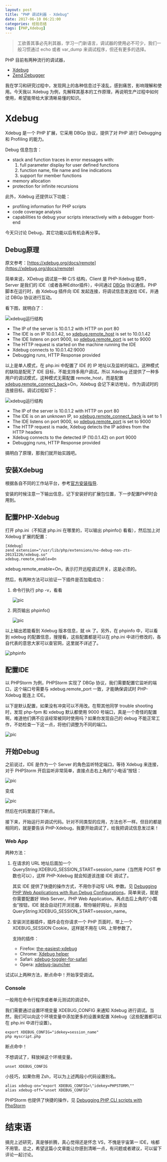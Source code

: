```yaml
---
layout: post
title: "PHP 调试利器 - Xdebug"
date: 2017-06-10 06:21:00
categories: 经验总结
tags: [PHP,Xdebug]
---
```


> 工欲善其事必先利其器，学习一门新语言，调试器的使用必不可少，我们一般习惯通过 echo 或者 var_dump 来调试程序，但还有更多的选择。

<!-- more -->

PHP 目前有两种流行的调试器，

* [Xdebug](https://xdebug.org/)
* [Zend Debugger](https://www.zend.com/en/products/server/z-ray)

我在学习和研究过程中，发现网上的各种信息过于凌乱，感到痛苦，影响理解和使用。今天我以 Xdebug 为例，先解释其基本的工作原理，再说明生产过程中如何使用，希望能带给大家清晰易懂的知识。

# Xdebug

Xdebug 是一个 PHP 扩展，它采用 DBGp 协议，提供了对 PHP 进行 Debugging 和 Profiling 的能力。

Debug 信息包含：

* stack and function traces in error messages with:
	1. full parameter display for user defined functions
	2. function name, file name and line indications
	3. support for member functions
* memory allocation
* protection for infinite recursions

此外，Xdebug 还提供以下功能：

* profiling information for PHP scripts
* code coverage analysis
* capabilities to debug your scripts interactively with a debugger front-end

今天只讨论 Debug，其它功能以后有机会再分享。

## Debug原理

原文参考：[https://xdebug.org/docs/remote](https://xdebug.org/docs/remote)

简单来说，XDebug 调试是一种 C/S 结构，Client 是 PHP-Xdebug 插件，Server 是我们的 IDE（或者各种Editor插件），中间通过 [DBGp](https://xdebug.org/docs-dbgp.php) 协议通信。PHP 脚本在运行时，由 Xdebug 插件向 IDE 发起连接，将调试信息发送给 IDE，并通过 DBGp 协议进行互动。

看下图，就明白了：

![xdebug运行结构](https://a.iya.ng/images/blog/dbgp-setup.gif)

* The IP of the server is 10.0.1.2 with HTTP on port 80
* The IDE is on IP 10.0.1.42, so [xdebug.remote_host](https://xdebug.org/docs/all_settings#remote_host) is set to 10.0.1.42
* The IDE listens on port 9000, so [xdebug.remote_port](https://xdebug.org/docs/all_settings#remote_port) is set to 9000
* The HTTP request is started on the machine running the IDE
* Xdebug connects to 10.0.1.42:9000
* Debugging runs, HTTP Response provided

以上是单人模式，在 php.ini 中配置了 IDE 的 IP 地址以及监听的端口。这种模式的缺陷是配死了 IDE 目标，不能支持多用户调试。所以 Xdebug 还提供了一种多用户的调试模式，这种模式无需配置 remote_host，而是配置 [xdebug.remote_connect_back](https://xdebug.org/docs/all_settings#remote_connect_back)=On，Xdebug 会记下来访地址，作为调试时的连接目标。调试过程如下：

![xdebug运行结构](https://a.iya.ng/images/blog/dbgp-setup2.gif)

* The IP of the server is 10.0.1.2 with HTTP on port 80
* The IDE is on an unknown IP, so [xdebug.remote_connect_back](https://xdebug.org/docs/all_settings#remote_connect_back) is set to 1
* The IDE listens on port 9000, so [xdebug.remote_port](https://xdebug.org/docs/all_settings#remote_port) is set to 9000
* The HTTP request is made, Xdebug detects the IP addres from the HTTP headers
* Xdebug connects to the detected IP (10.0.1.42) on port 9000
* Debugging runs, HTTP Response provided

搞明白了原理，那我们就开始实践吧。

## 安装Xdebug

根据各自不同的工作站平台，参考[官方安装指导](https://xdebug.org/docs/install).

安装的时候注意一下输出信息，记下安装好的扩展包位置，下一步配置PHP时会用到。

## 配置PHP-Xdebug

打开 php.ini（不知道 php.ini 在哪里的，可以输出 phpinfo() 看看），然后加上对 Xdebug 扩展的配置：

```shell
[Xdebug]
zend_extension="/usr/lib/php/extensions/no-debug-non-zts-20131226/xdebug.so"
xdebug.remote_enable=On
```
xdebug.remote_enable=On，表示打开远程调试开关，这是必须的。

然后，有两种方法可以验证一下插件是否加载成功：

1. 命令行执行 php -v，看看

	![pic](https://a.iya.ng/images/blog/3UbEnNo.png)
2. 网页输出 phpinfo()

	![pic](https://a.iya.ng/images/blog/r3I8FZF.png)
	
以上输出若能看到 Xdebug 版本信息，就 ok 了。另外，在 phpinfo 中，可以看到 xdebug 的配置信息，搜搜看，这些配置都是可以在 php.ini 中进行修改的，各自代表的意思大家可以查官网，这里就不详述了。

![phpinfo](https://a.iya.ng/images/blog/mYvST9x.png)

## 配置IDE
以 PHPStorm 为例，PHPStorm 实现了 DBGp 协议，我们需要配置它监听的端口，这个端口号需要与 xdebug.remote_port 一致，才能确保调试时 PHP-Xdebug 能连上 IDE。

以下是默认配置，如果没有冲突可以不用改。在帮其他同学 trouble shooting 时，发现 php-fpm 和 xdebug 默认都使用 9000 号端口，真是一个奇怪的配置啊，难道他们俩不应该经常被同时使用吗？如果你发现自己的 debug 不能正常工作，不妨检查一下这一点，将他们调整为不同的端口。

![pic](https://a.iya.ng/images/blog/LO1jY1d.png)

## 开始Debug
之前说过，IDE 是作为一个 Server 的角色监听特定端口，等待 Xdebug 来连接，对于 PHPStorm 开启监听非常简单，直接点击右上角的“小电话”按钮：

![pic](https://a.iya.ng/images/blog/AkOjV7B.png)

变成

![pic](https://a.iya.ng/images/blog/flNtKQS.png)

然后在代码里面打下断点。

接下来，开始运行并调试代码。针对不同类型的应用，方法也不一样。但目的都是相同的，就是要告诉 PHP-Xdebug，我要开始调试了，给我把调试信息发过来！

### Web App
两种方法：

1. 在请求的 URL 地址后面加一个 QueryString:XDEBUG_SESSION_START=session_name（当然用 POST 参数也可以），这样 PHP-Xdebug 就会知道该连接 IDE 调试了。

	其实 IDE 提供了快捷的操作方式，不用你手动写 URL 参数。见 [Debugging PHP Web Applications with Run Debug Configurations](https://confluence.jetbrains.com/display/PhpStorm/Debugging+PHP+Web+Applications+with+Run+Debug+Configurations)，简单来说，就是你需要配置好 Web Server，PHP Web Application，再点击后上角的“小瓢虫”按钮，IDE 就会自动打开浏览器，帮你输好网址，并添加 QueryString:XDEBUG_SESSION_START=session_name。
	
2. 安装浏览器插件，插件会在你请求一个 PHP 页面时，带上一个 XDEBUG_SESSION Cookie，这样就不用在 URL 上带参数了。
	
	支持的插件：
	* Firefox: [the-easiest-xdebug](https://addons.mozilla.org/en-US/firefox/addon/the-easiest-xdebug/)
	* Chrome: [Xdebug helper](https://chrome.google.com/extensions/detail/eadndfjplgieldjbigjakmdgkmoaaaoc)
	* Safari: [xdebug-toggler-for-safari](http://benmatselby.posterous.com/xdebug-toggler-for-safari)
	* Opera: [xdebug-launcher](https://addons.opera.com/addons/extensions/details/xdebug-launcher/?display=en)

试试以上两种方法，断点命中！开始享受调试。

### Console

一般用在命令行程序或者单元测试的调试中。

我们需要通过设置环境变量 XDEBUG_CONFIG 来通知 Xdebug 进行调试。当然，我们可以向这个环境变量中添加更多的设置来配置 Xdebug（这些配置都可以在 php.ini 中进行设置）。

```shell
export XDEBUG_CONFIG="idekey=session_name"
php myscript.php
```
	
断点命中！
	
不想调试了，释放掉这个环境变量。
	
```shell
unset XDEBUG_CONFIG
```
	
小技巧，如果你用 Zsh，可以为上述两段小代码设置别名。
	
```shell
alias xdebug-on="export XDEBUG_CONFIG=\"idekey=PHPSTORM\""
alias xdebug-off="unset XDEBUG_CONFIG"
```
	
PHPStorm 也提供了快捷的操作，见 [Debugging PHP CLI scripts with PhpStorm](https://confluence.jetbrains.com/display/PhpStorm/Debugging+PHP+CLI+scripts+with+PhpStorm)
	
# 结束语
搞完上述研究，真是够折腾，真心觉得还是怀念 VS，不愧是宇宙第一 IDE，啥都不用管。总之，希望这篇小文章能让你感到清晰一点，有问题或者建议，可以留下评论一起讨论。
